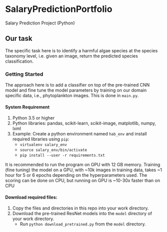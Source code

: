 # SalaryPredictionPortfolio
Salary Prediction Project (Python)

## Our task
The specific task here is to identify a harmful algae species at the species taxonomy level, i.e. given an image, return the predicted species classification.

### Getting Started

The approach here is to add a classifier on top of the pre-trained CNN model and fine tune the model parameters by training on our domain specific data, i.e., phytoplankton images.
This is done in <code>main.py</code>.

#### System Requirement
1. Python 3.5 or higher
3. Python libraries: pandas, scikit-learn, scikit-image, matplotlib, numpy, lxml
4. Example: Create a python environment named `hab_env` and install required libraries using `pip`:
    - `virtualenv salary_env`
    - `source salary_env/bin/activate`
    - `pip install --user -r requirements.txt`

It is recommended to run the program on GPU with 12 GB memory. Training (fine tuning) the model on a GPU, with ~10k images in training data, takes ~1 hour for 5 or 6 epochs depending on the hyperparameters used.
The scoring can be done on CPU, but running on GPU is ~10-30x faster than on CPU

#### Download required files:
1. Copy the files and directories in this repo into your work directory.
2. Download the pre-trained ResNet models into the `model` directory of your work directory. 
    - Run `python download_pretrained.py` from the `model` directory.